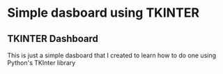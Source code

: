 <h1>Simple dasboard using TKINTER</h1>

<h2>TKINTER Dashboard</h2>

<p> This is just a simple dasboard that I created to learn how to do one using Python's TKInter library</p>
